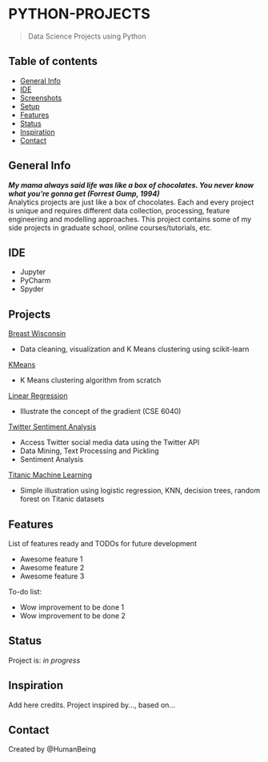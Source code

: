 # PYTHON-PROJECTS
> Data Science Projects using Python

## Table of contents
* [General Info](#general-info)
* [IDE](#ide)
* [Screenshots](#screenshots)
* [Setup](#setup)
* [Features](#features)
* [Status](#status)
* [Inspiration](#inspiration)
* [Contact](#contact)

## General Info
***My mama always said life was like a box of chocolates. You never know what you're gonna get (Forrest Gump, 1994)***<br/>
Analytics projects are just like a box of chocolates. Each and every project is unique and requires different data collection, processing, feature engineering and modelling approaches. This project contains some of my side projects in graduate school, online courses/tutorials, etc.  

 ## IDE
* Jupyter 
* PyCharm
* Spyder

## Projects

[Breast Wisconsin](https://github.com/NothinBetterToDo/PYTHON-PROJECTS/tree/master/Breast_Wisconsin)
* Data cleaning, visualization and K Means clustering using scikit-learn <br/>

[KMeans](https://github.com/NothinBetterToDo/PYTHON-PROJECTS/tree/master/KMEANS)
* K Means clustering algorithm from scratch <br/>

[Linear Regression](https://github.com/NothinBetterToDo/PYTHON-PROJECTS/tree/master/LinearRegression)
* Illustrate the concept of the gradient (CSE 6040) <br/>

[Twitter Sentiment Analysis](https://github.com/NothinBetterToDo/PYTHON-PROJECTS/tree/master/Social%20Media%20Mining)
* Access Twitter social media data using the Twitter API 
* Data Mining, Text Processing and Pickling
* Sentiment Analysis <br/>

[Titanic Machine Learning](https://github.com/NothinBetterToDo/PYTHON-PROJECTS/tree/master/Titanic%20Machine%20Learning)
* Simple illustration using logistic regression, KNN, decision trees, random forest on Titanic datasets <br/>


## Features
List of features ready and TODOs for future development
* Awesome feature 1
* Awesome feature 2
* Awesome feature 3

To-do list:
* Wow improvement to be done 1
* Wow improvement to be done 2

## Status
Project is: _in progress_

## Inspiration
Add here credits. Project inspired by..., based on...

## Contact
Created by @HumanBeing
